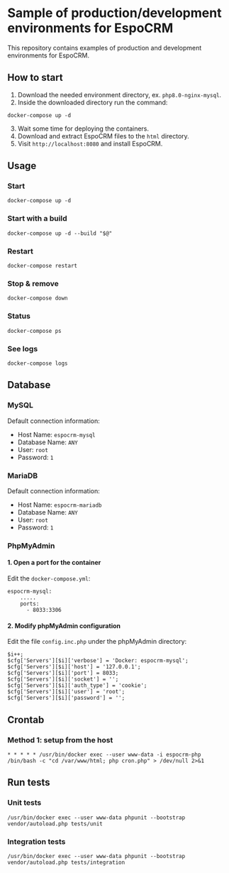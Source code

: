# Sample of production/development environments for EspoCRM

This repository contains examples of production and development environments for EspoCRM.

## How to start

1. Download the needed environment directory, ex. `php8.0-nginx-mysql`.
2. Inside the downloaded directory run the command:

```
docker-compose up -d
```

3. Wait some time for deploying the containers.
4. Download and extract EspoCRM files to the `html` directory.
5. Visit `http://localhost:8080` and install EspoCRM.

## Usage

### Start

```
docker-compose up -d
```

### Start with a build

```
docker-compose up -d --build "$@"
```

### Restart

```
docker-compose restart
```

### Stop & remove

```
docker-compose down
```

### Status

```
docker-compose ps
```

### See logs

```
docker-compose logs
```

## Database

### MySQL

Default connection information:

- Host Name: `espocrm-mysql`
- Database Name: `ANY`
- User: `root`
- Password: `1`

### MariaDB

Default connection information:

- Host Name: `espocrm-mariadb`
- Database Name: `ANY`
- User: `root`
- Password: `1`

### PhpMyAdmin

#### 1. Open a port for the container

Edit the `docker-compose.yml`:

```
espocrm-mysql:
    .....
    ports:
      - 8033:3306
```

#### 2. Modify phpMyAdmin configuration

Edit the file `config.inc.php` under the phpMyAdmin directory:

```
$i++;
$cfg['Servers'][$i]['verbose'] = 'Docker: espocrm-mysql';
$cfg['Servers'][$i]['host'] = '127.0.0.1';
$cfg['Servers'][$i]['port'] = 8033;
$cfg['Servers'][$i]['socket'] = '';
$cfg['Servers'][$i]['auth_type'] = 'cookie';
$cfg['Servers'][$i]['user'] = 'root';
$cfg['Servers'][$i]['password'] = '';
```

## Crontab

### Method 1: setup from the host

```
* * * * * /usr/bin/docker exec --user www-data -i espocrm-php /bin/bash -c "cd /var/www/html; php cron.php" > /dev/null 2>&1
```

## Run tests

### Unit tests

```
/usr/bin/docker exec --user www-data phpunit --bootstrap vendor/autoload.php tests/unit
```

### Integration tests

```
/usr/bin/docker exec --user www-data phpunit --bootstrap vendor/autoload.php tests/integration
```

